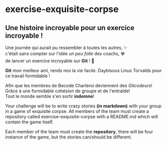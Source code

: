 # exercise-exquisite-corpse
## Une histoire incroyable pour un exercice incroyable !

Une journée qui aurait pu ressembler à toutes les autres, ✨\
c'était sans compter sur l'idée *un peu folle* des coachs, ☢️\
de lancer un exercice incroyable sur **Git** ! 🥺

**Git** mon meilleur ami,
rends moi la vie facile.
Daybisous Linus Torvalds pour ce travail formidable !

Afin que les membres de Becode Charleroi deviennent des *Gitcodeurs*!\
Grâce à une formidable cohésion de groupe et de l'entraîde!\
Tout le monde semble s'en sortir **indemne**!

Your challenge will be to write crazy stories **(in markdown)** with your group in a game of exquisite corpse. All members of the team must create a repository called exercise-exquisite-corpse with a README.md which will contain the game itself.

Each member of the team must create the **repository**, there will be four instance of the game, but the stories can/should be different.
